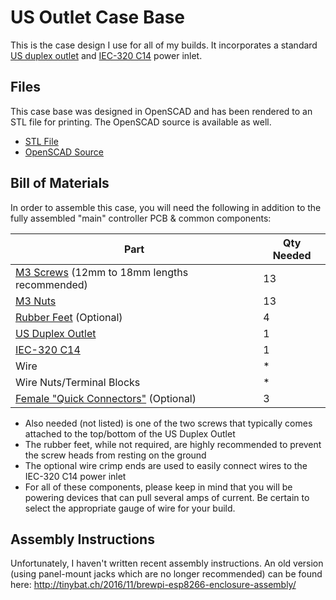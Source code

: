 # US Outlet Case Base

This is the case design I use for all of my builds. It incorporates a standard [US duplex outlet](https://www.homedepot.com/p/Leviton-15-Amp-Residential-Grade-Grounding-Duplex-Outlet-White-R52-05320-00W/202066670) and [IEC-320 C14](https://www.aliexpress.com/item/32815198325.html) power inlet.



## Files

This case base was designed in OpenSCAD and has been rendered to an STL file for printing. The OpenSCAD source is available as well.

- [STL File](Case%20Base%20-%20US%20Outlet%20v1.2.stl)
- [OpenSCAD Source](Case%20Base%20-%20US%20Outlet%20v1.2.scad)



## Bill of Materials

In order to assemble this case, you will need the following in addition to the fully assembled "main" controller PCB & common components:

| Part                                                         | Qty Needed |
| ------------------------------------------------------------ | ---------- |
| [M3 Screws](https://www.amazon.com/Machine-Finish-Phillips-M3-0-5-Threaded/dp/B00F33TR9O/ref=sr_1_1?dchild=1&keywords=m3+pan+philips+12mm&qid=1591136043&sr=8-1) (12mm to 18mm lengths recommended) | 13         |
| [M3 Nuts](https://www.amazon.com/Shapenty-100PCS-Stainless-Female-Fastener/dp/B071NLDW56/ref=sr_1_2?crid=1K1Q8HP9NJHDT&dchild=1&keywords=m3+nuts&qid=1591135900&s=hi&sprefix=m3+nuts%2Ctools%2C158&sr=1-2) | 13         |
| [Rubber Feet](https://www.amazon.com/gp/product/B08118NL2B/ref=ppx_yo_dt_b_asin_title_o01_s00?ie=UTF8&psc=1) (Optional) | 4          |
| [US Duplex Outlet](https://www.homedepot.com/p/Leviton-15-Amp-Residential-Grade-Grounding-Duplex-Outlet-White-R52-05320-00W/202066670) | 1          |
| [IEC-320 C14](https://www.aliexpress.com/item/32815198325.html) | 1          |
| Wire                                                         | *          |
| Wire Nuts/Terminal Blocks                                    | *          |
| [Female "Quick Connectors"](https://www.homedepot.com/p/CURT-Female-Quick-Connectors-16-14-Wire-Gauge-100-Pack-59592/205632800) (Optional) | 3          |

- Also needed (not listed) is one of the two screws that typically comes attached to the top/bottom of the US Duplex Outlet
- The rubber feet, while not required, are highly recommended to prevent the screw heads from resting on the ground
- The optional wire crimp ends are used to easily connect wires to the IEC-320 C14 power inlet
- For all of these components, please keep in mind that you will be powering devices that can pull several amps of current. Be certain to select the appropriate gauge of wire for your build. 



## Assembly Instructions

Unfortunately, I haven't written recent assembly instructions. An old version (using panel-mount jacks which are no longer recommended) can be found here: http://tinybat.ch/2016/11/brewpi-esp8266-enclosure-assembly/

